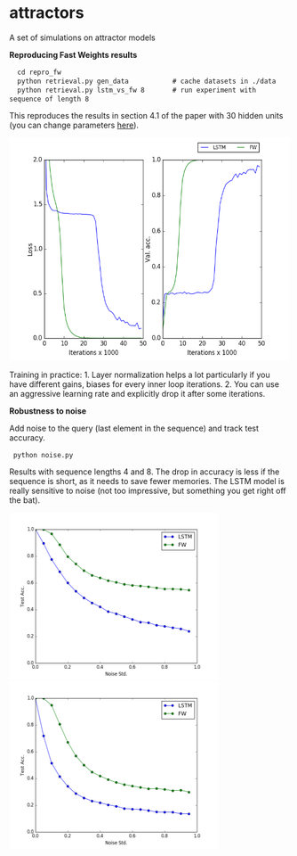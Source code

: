 # attractors
A set of simulations on attractor models

**Reproducing Fast Weights results**

      cd repro_fw
      python retrieval.py gen_data           # cache datasets in ./data
      python retrieval.py lstm_vs_fw 8       # run experiment with sequence of length 8

This reproduces the results in section 4.1 of the paper with 30 hidden units (you can change parameters [here](https://github.com/PCJohn/attractors/blob/e1435ea0bd83a30f41cb22d8cb27992cfb83fd39/repro_fw/retrieval.py#L13)). 

<img src="repro_fw/outputs/seqlen-8.png" width="650" height="400" />

Training in practice: 1. Layer normalization helps a lot particularly if you have different gains, biases for every inner loop iterations. 2. You can use an aggressive learning rate and explicitly drop it after some iterations.

**Robustness to noise** 

Add noise to the query (last element in the sequence) and track test accuracy.

     python noise.py

Results with sequence lengths 4 and 8. The drop in accuracy is less if the sequence is short, as it needs to save fewer memories. The LSTM model is really sensitive to noise (not too impressive, but something you get right off the bat).

<p float="left">
      <img src="repro_fw/outputs/noise-4.png" width="375" height="300" />
      <img src="repro_fw/outputs/noise-8.png" width="375" height="300" />
</p>

